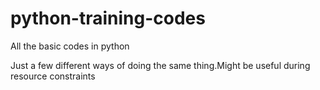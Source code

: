 # python-training-codes
All the basic codes in python


Just a few different ways of doing the same thing.Might be useful during resource constraints

